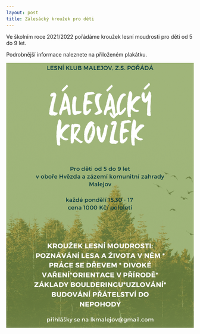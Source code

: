 ```yaml
---
layout: post
title: Zálesácký kroužek pro děti
---
```


Ve školním roce 2021/2022 pořádáme kroužek lesní moudrosti pro děti od 5 do 9 let.

Podrobnější informace naleznete na přiloženém plakátku.

![](/assets/article_images/zalesacky-krouzek.png)
